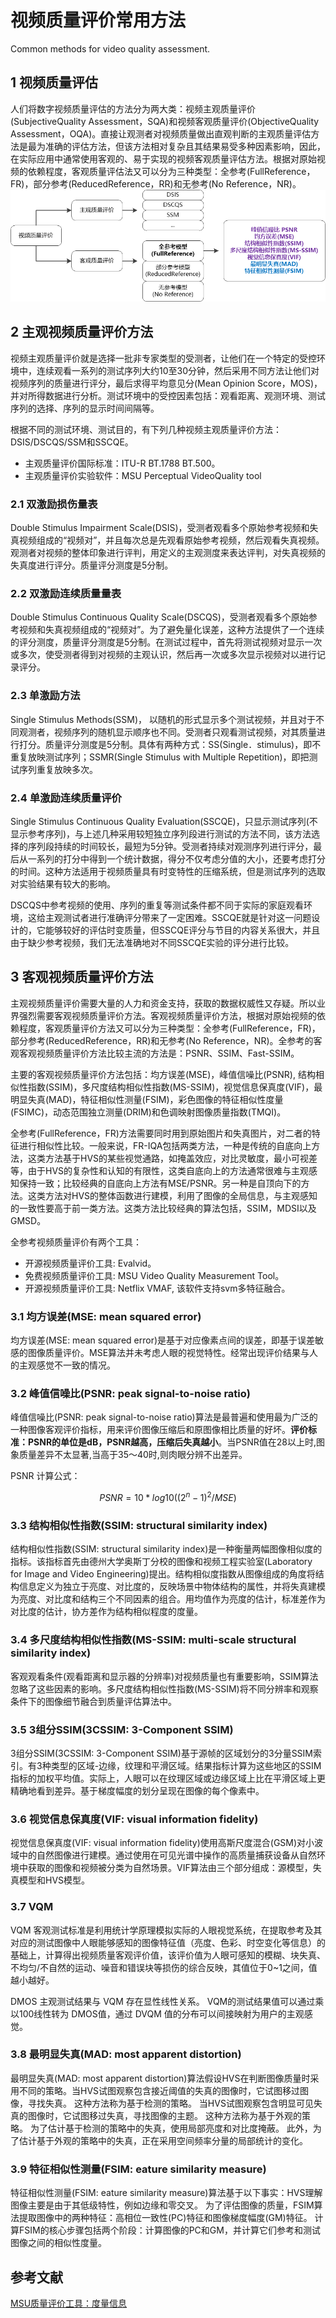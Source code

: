 # 视频质量评价常用方法

Common methods for video quality assessment.

## 1 视频质量评估

人们将数字视频质量评估的方法分为两大类：视频主观质量评价(SubjectiveQuality Assessment，SQA)和视频客观质量评价(ObjectiveQuality Assessment，OQA)。直接让观测者对视频质量做出直观判断的主观质量评估方法是最为准确的评估方法，但该方法相对复杂且其结果易受多种因素影响，因此，在实际应用中通常使用客观的、易于实现的视频客观质量评估方法。根据对原始视频的依赖程度，客观质量评估法又可以分为三种类型：全参考(FullReference，FR)，部分参考(ReducedReference，RR)和无参考(No Reference，NR)。
![Common methods for video quality assessment](./images/methods-for-vqa.png)

## 2 主观视频质量评价方法

视频主观质量评价就是选择一批非专家类型的受测者，让他们在一个特定的受控环境中，连续观看一系列的测试序列大约10至30分钟，然后采用不同方法让他们对视频序列的质量进行评分，最后求得平均意见分(Mean Opinion Score，MOS)，并对所得数据进行分析。测试环境中的受控因素包括：观看距离、观测环境、测试序列的选择、序列的显示时间间隔等。

根据不同的测试环境、测试目的，有下列几种视频主观质量评价方法：DSIS/DSCQS/SSM和SSCQE。

- 主观质量评价国际标准：ITU-R BT.1788 BT.500。
- 主观质量评价实验软件：MSU Perceptual VideoQuality tool

### 2.1 双激励损伤量表

Double Stimulus Impairment Scale(DSIS)，受测者观看多个原始参考视频和失真视频组成的“视频对”，并且每次总是先观看原始参考视频，然后观看失真视频。观测者对视频的整体印象进行评判，用定义的主观测度来表达评判，对失真视频的失真度进行评分。质量评分测度是5分制。

### 2.2 双激励连续质量量表

Double Stimulus Continuous Quality Scale(DSCQS)，受测者观看多个原始参考视频和失真视频组成的“视频对”。为了避免量化误差，这种方法提供了一个连续的评分测度，质量评分测度是5分制。在测试过程中，首先将测试视频对显示一次或多次，使受测者得到对视频的主观认识，然后再一次或多次显示视频对以进行记录评分。

### 2.3 单激励方法

Single Stimulus Methods(SSM)， 以随机的形式显示多个测试视频，并且对于不同观测者，视频序列的随机显示顺序也不同。受测者只观看测试视频，对其质量进行打分。质量评分测度是5分制。具体有两种方式：SS(Single．stimulus)，即不重复放映测试序列；SSMR(Single Stimulus with Multiple Repetition)，即把测试序列重复放映多次。

### 2.4 单激励连续质量评价

Single Stimulus Continuous Quality Evaluation(SSCQE)，只显示测试序列(不显示参考序列)，与上述几种采用较短独立序列段进行测试的方法不同，该方法选择的序列段持续的时间较长，最短为5分钟。受测者持续对观测序列进行评分，最后从一系列的打分中得到一个统计数据，得分不仅考虑分值的大小，还要考虑打分的时间。这种方法适用于视频质量具有时变特性的压缩系统，但是测试序列的选取对实验结果有较大的影响。

DSCQS中参考视频的使用、序列的重复等测试条件都不同于实际的家庭观看环境，这给主观测试者进行准确评分带来了一定困难。SSCQE就是针对这一问题设计的，它能够较好的评估时变质量，但SSCQE评分与节目的内容关系很大，并且由于缺少参考视频，我们无法准确地对不同SSCQE实验的评分进行比较。

## 3 客观视频质量评价方法

主观视频质量评价需要大量的人力和资金支持，获取的数据权威性又存疑。所以业界强烈需要客观视频质量评价方法。客观视频质量评价方法，根据对原始视频的依赖程度，客观质量评价方法又可以分为三种类型：全参考(FullReference，FR)，部分参考(ReducedReference，RR)和无参考(No Reference，NR)。全参考的客观客观视频质量评价方法比较主流的方法是：PSNR、SSIM、Fast-SSIM。

主要的客观视频质量评价方法包括：均方误差(MSE)，峰值信噪比(PSNR), 结构相似性指数(SSIM)，多尺度结构相似性指数(MS-SSIM)，视觉信息保真度(VIF)，最明显失真(MAD)，特征相似性测量(FSIM)，彩色图像的特征相似性度量(FSIMC)，动态范围独立测量(DRIM)和色调映射图像质量指数(TMQI)。

全参考(FullReference，FR)方法需要同时用到原始图片和失真图片，对二者的特征进行相似性比较。一般来说，FR-IQA包括两类方法，一种是传统的自底向上方法，这类方法基于HVS的某些视觉通路，如掩盖效应，对比灵敏度，最小可视差等，由于HVS的复杂性和认知的有限性，这类自底向上的方法通常很难与主观感知保持一致；比较经典的自底向上方法有MSE/PSNR。另一种是自顶向下的方法。这类方法对HVS的整体函数进行建模，利用了图像的全局信息，与主观感知的一致性要高于前一类方法。这类方法比较经典的算法包括，SSIM，MDSI以及GMSD。

全参考视频质量评价有两个工具：

- 开源视频质量评价工具: Evalvid。
- 免费视频质量评价工具: MSU Video Quality Measurement Tool。
- 开源视频质量评价工具: Netflix VMAF, 该软件支持svm多特征融合。

### 3.1 均方误差(MSE: mean squared error)

均方误差(MSE: mean squared error)是基于对应像素点间的误差，即基于误差敏感的图像质量评价。MSE算法并未考虑人眼的视觉特性。经常出现评价结果与人的主观感觉不一致的情况。

### 3.2 峰值信噪比(PSNR: peak signal-to-noise ratio)

峰值信噪比(PSNR: peak signal-to-noise ratio)算法是最普遍和使用最为广泛的一种图像客观评价指标，用来评价图像压缩后和原图像相比质量的好坏。**评价标准：PSNR的单位是dB，PSNR越高，压缩后失真越小**。当PSNR值在28以上时,图象质量差异不太显著,当高于35～40时,则肉眼分辨不出差异。

PSNR 计算公式：

```math
 PSNR=10*log10((2^n-1)^2/MSE)
```

### 3.3 结构相似性指数(SSIM: structural similarity index)

结构相似性指数(SSIM: structural similarity index)是一种衡量两幅图像相似度的指标。该指标首先由德州大学奥斯丁分校的图像和视频工程实验室(Laboratory for Image and Video Engineering)提出。结构相似度指数从图像组成的角度将结构信息定义为独立于亮度、对比度的，反映场景中物体结构的属性，并将失真建模为亮度、对比度和结构三个不同因素的组合。用均值作为亮度的估计，标准差作为对比度的估计，协方差作为结构相似程度的度量。

### 3.4 多尺度结构相似性指数(MS-SSIM: multi-scale structural similarity index)

客观观看条件(观看距离和显示器的分辨率)对视频质量也有重要影响，SSIM算法忽略了这些因素的影响。多尺度结构相似性指数(MS-SSIM)将不同分辨率和观察条件下的图像细节融合到质量评估算法中。

### 3.5 3组分SSIM(3CSSIM: 3-Component SSIM)

3组分SSIM(3CSSIM: 3-Component SSIM)基于源帧的区域划分的3分量SSIM索引。有3种类型的区域-边缘，纹理和平滑区域。结果指标计算为这些地区的SSIM指标的加权平均值。实际上，人眼可以在纹理区域或边缘区域上比在平滑区域上更精确地看到差异。基于梯度幅度的划分呈现在图像的每个像素中。

### 3.6 视觉信息保真度(VIF: visual information fidelity)

视觉信息保真度(VIF: visual information fidelity)使用高斯尺度混合(GSM)对小波域中的自然图像进行建模。通过使用在可见光谱中操作的高质量捕获设备从自然环境中获取的图像和视频被分类为自然场景。VIF算法由三个部分组成：源模型，失真模型和HVS模型。

### 3.7 VQM

VQM 客观测试标准是利用统计学原理模拟实际的人眼视觉系统，在提取参考及其对应的测试图像中人眼能够感知的图像特征值（亮度、色彩、时空变化等信息）的基础上，计算得出视频质量客观评价值，该评价值为人眼可感知的模糊、块失真、不均匀/不自然的运动、噪音和错误块等损伤的综合反映，其值位于0~1之间，值越小越好。

DMOS 主观测试结果与 VQM 存在显性线性关系。 VQM的测试结果值可以通过乘以100线性转为 DMOS值，通过 DVQM 值的分布可以间接映射为用户的主观感觉。

### 3.8 最明显失真(MAD: most apparent distortion)

最明显失真(MAD: most apparent distortion)算法假设HVS在判断图像质量时采用不同的策略。当HVS试图观察包含接近阈值的失真的图像时，它试图移过图像，寻找失真。 这种方法称为基于检测的策略。 当HVS试图观察包含明显可见失真的图像时，它试图移过失真，寻找图像的主题。 这种方法称为基于外观的策略。 为了估计基于检测的策略中的失真，使用局部亮度和对比度掩蔽。 此外，为了估计基于外观的策略中的失真，正在采用空间频率分量的局部统计的变化。

### 3.9 特征相似性测量(FSIM: eature similarity measure)

特征相似性测量(FSIM: eature similarity measure)算法基于以下事实：HVS理解图像主要是由于其低级特性，例如边缘和零交叉。 为了评估图像的质量，FSIM算法提取图像中的两种特征：高相位一致性(PC)特征和图像梯度幅度(GM)特征。 计算FSIM的核心步骤包括两个阶段：计算图像的PC和GM，并计算它们参考和测试图像之间的相似性度量。

## 参考文献

[MSU质量评价工具：度量信息](http://www.compression.ru/video/quality_measure/info.html)
